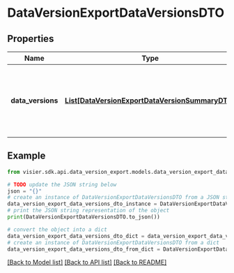 # DataVersionExportDataVersionsDTO


## Properties

Name | Type | Description | Notes
------------ | ------------- | ------------- | -------------
**data_versions** | [**List[DataVersionExportDataVersionSummaryDTO]**](DataVersionExportDataVersionSummaryDTO.md) | All the available data versions for the tenant&#39;s primary data category. | [optional] 

## Example

```python
from visier.sdk.api.data_version_export.models.data_version_export_data_versions_dto import DataVersionExportDataVersionsDTO

# TODO update the JSON string below
json = "{}"
# create an instance of DataVersionExportDataVersionsDTO from a JSON string
data_version_export_data_versions_dto_instance = DataVersionExportDataVersionsDTO.from_json(json)
# print the JSON string representation of the object
print(DataVersionExportDataVersionsDTO.to_json())

# convert the object into a dict
data_version_export_data_versions_dto_dict = data_version_export_data_versions_dto_instance.to_dict()
# create an instance of DataVersionExportDataVersionsDTO from a dict
data_version_export_data_versions_dto_from_dict = DataVersionExportDataVersionsDTO.from_dict(data_version_export_data_versions_dto_dict)
```
[[Back to Model list]](../README.md#documentation-for-models) [[Back to API list]](../README.md#documentation-for-api-endpoints) [[Back to README]](../README.md)


